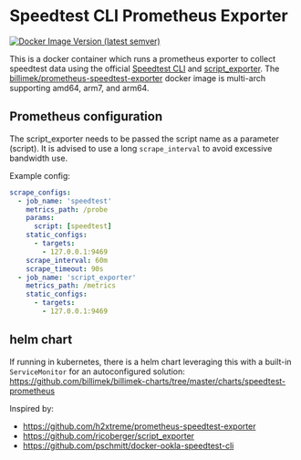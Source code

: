 # Speedtest CLI Prometheus Exporter

[![Docker Image Version (latest semver)](https://img.shields.io/docker/v/billimek/prometheus-speedtest-exporter)](https://hub.docker.com/r/billimek/prometheus-speedtest-exporter/tags)

This is a docker container which runs a prometheus exporter to collect speedtest data using the official [Speedtest CLI](https://www.speedtest.net/apps/cli) and [script_exporter](https://github.com/ricoberger/script_exporter).  The [billimek/prometheus-speedtest-exporter](https://hub.docker.com/repository/docker/billimek/prometheus-speedtest-exporter) docker image is multi-arch supporting amd64, arm7, and arm64.

## Prometheus configuration

The script_exporter needs to be passed the script name as a parameter (script). It is advised to use a long `scrape_interval` to avoid excessive bandwidth use.

Example config:

```yaml
scrape_configs:
  - job_name: 'speedtest'
    metrics_path: /probe
    params:
      script: [speedtest]
    static_configs:
      - targets:
        - 127.0.0.1:9469
    scrape_interval: 60m
    scrape_timeout: 90s
  - job_name: 'script_exporter'
    metrics_path: /metrics
    static_configs:
      - targets:
        - 127.0.0.1:9469
```

## helm chart

If running in kubernetes, there is a helm chart leveraging this with a built-in `ServiceMonitor` for an autoconfigured solution: https://github.com/billimek/billimek-charts/tree/master/charts/speedtest-prometheus

Inspired by:

* https://github.com/h2xtreme/prometheus-speedtest-exporter
* https://github.com/ricoberger/script_exporter
* https://github.com/pschmitt/docker-ookla-speedtest-cli